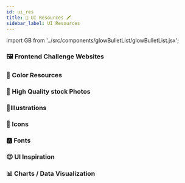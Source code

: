 ```yaml
---
id: ui_res
title: 🎨 UI Resources 🖍
sidebar_label: UI Resources
---
```


import GB from '../src/components/glowBulletList/glowBulletList.jsx';

### 🖼️ Frontend Challenge Websites

<GB link="https://www.frontendmentor.io/challenges" item="Frontend Mentor"/>
<GB link="https://100dayscss.com" item="100 days scss"/>
<GB link="https://www.acefrontend.com" item="Ace frontend"/>

### 🎨 Color Resources

<GB link="https://www.0to255.com" item="Oto255"/>
<GB link="https://gradienthunt.com" item="Gradient Hunt"/>
<GB link="https://uigradients.com" item="UI Gradients"/>
<GB link="https://uigradients.com" item="Flat UI Colors"/>
<GB link="http://coolors.co" item="coolors"/>
<GB link="http://colorhunt.co" item="colorhunt"/>
<GB link="http://paletton.com" item="collepalettonctui"/>
<GB link="http://color-hex.com" item="color-hex"/>
<GB link="http://mycolor.space" item="mycolor"/>

### 📸 High Quality stock Photos

<GB link="http://unsplash.com" item="unsplash"/>
<GB link="http://pixabay.com" item="pixabay"/>
<GB link="http://pexels.com" item="pexels"/>

### 🗼Illustrations

<GB link="http://undraw.co/illustrations" item="undraw"/>
<GB link="http://drawkit.io" item="drawkit"/>
<GB link="http://icons8.com/ouch" item="icons8"/>
<GB link="http://iradesign.io" item="iradesign"/>
<GB link="http://interfacer.xyz" item="interfacer"/>
<GB link="http://blush.design" item="blush"/>

### 🔔 Icons

<GB link="http://fontawesome.com" item="fontawesome"/>
<GB link="http://flaticon.com" item="flaticon"/>
<GB link="http://icons8.com" item="icons8"/>
<GB link="http://material.io/resources/icons" item="material Icon"/>
<GB link="http://iconmonstr.com" item="iconmonstr"/>

### 🅰️ Fonts

<GB link="http://fonts.google.com" item="Google font"/>
<GB link="http://fontspace.com" item="fontspace"/>
<GB link="http://1001fonts.com" item="1001fonts"/>
<GB link="http://fontsquirrel.com" item="fontsquirrel"/>

### 😍 UI Inspiration

<GB link="http://uimovement.com" item="uimovement"/>
<GB link="http://uigarage.net" item="uigarage"/>
<GB link="http://collectui.com" item="collectui"/>
 

### 📊 Charts / Data Visualization

<GB link="" item="Chart.js"/>
<GB link="" item="D3.js"/>
<GB link="" item="three.js"/>





 
 
 
